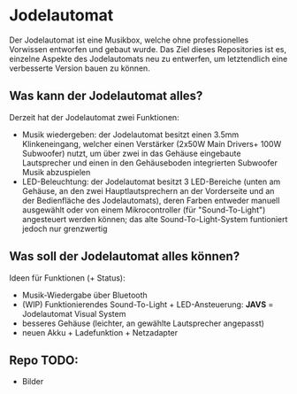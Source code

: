 # Jodelautomat

Der Jodelautomat ist eine Musikbox, welche ohne professionelles Vorwissen entworfen und gebaut wurde.
Das Ziel dieses Repositories ist es, einzelne Aspekte des Jodelautomats neu zu entwerfen, um letztendlich eine verbesserte Version bauen zu können.

## Was kann der Jodelautomat alles?

Derzeit hat der Jodelautomat zwei Funktionen:
 - Musik wiedergeben: der Jodelautomat besitzt einen 3.5mm Klinkeneingang, welcher einen Verstärker (2x50W Main Drivers+ 100W Subwoofer) nutzt, um über zwei in das Gehäuse eingebaute Lautsprecher und einen in den Gehäuseboden integrierten Subwoofer Musik abzuspielen
 - LED-Beleuchtung: der Jodelautomat besitzt 3 LED-Bereiche (unten am Gehäuse, an den zwei Hauptlautsprechern an der Vorderseite und an der Bedienfläche des Jodelautomats), deren Farben entweder manuell ausgewählt oder von einem Mikrocontroller (für "Sound-To-Light") angesteuert werden können; das alte Sound-To-Light-System funtioniert jedoch nur grenzwertig


## Was soll der Jodelautomat alles können?

Ideen für Funktionen (+ Status):
 - Musik-Wiedergabe über Bluetooth
 - (WIP) Funktionierendes Sound-To-Light + LED-Ansteuerung: **JAVS** = Jodelautomat Visual System
 - besseres Gehäuse (leichter, an gewählte Lautsprecher angepasst)
 - neuen Akku + Ladefunktion + Netzadapter


## Repo TODO:
 - Bilder